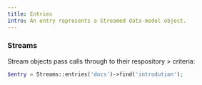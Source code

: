 ```yaml
---
title: Entries
intro: An entry represents a Streamed data-model object.
---
```


### Streams

Stream objects pass calls through to their respository > criteria:

```php
$entry = Streams::entries('docs')->find('introdution');
```
